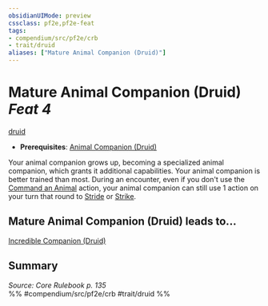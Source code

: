 ```yaml
---
obsidianUIMode: preview
cssclass: pf2e,pf2e-feat
tags:
- compendium/src/pf2e/crb
- trait/druid
aliases: ["Mature Animal Companion (Druid)"]
---
```

# Mature Animal Companion (Druid)  *Feat 4*  
[druid](../../Rules/traits/druid.md)  

- **Prerequisites**: [Animal Companion (Druid)](animal-companion-druid.md)

Your animal companion grows up, becoming a specialized animal companion, which grants it additional capabilities. Your animal companion is better trained than most. During an encounter, even if you don't use the [Command an Animal](../../Rules/actions/command-an-animal.md) action, your animal companion can still use 1 action on your turn that round to [Stride](../../Rules/actions/stride.md) or [Strike](../../Rules/actions/strike.md).

## Mature Animal Companion (Druid) leads to...

[Incredible Companion (Druid)](incredible-companion-druid.md)

## Summary

*Source: Core Rulebook p. 135*  
%% #compendium/src/pf2e/crb #trait/druid %%